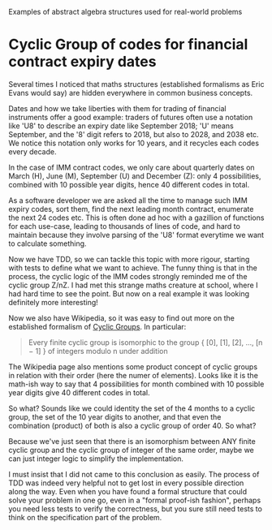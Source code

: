 Examples of abstract algebra structures used for real-world problems


Cyclic Group of codes for financial contract expiry dates
=========================================================

Several times I noticed that maths structures (established formalisms as Eric Evans would say) are hidden everywhere in common business concepts. 

Dates and how we take liberties with them for trading of financial instruments offer a good example: traders of futures often use a notation like 'U8' to describe an expiry date like September 2018; 'U' means September, and the '8' digit refers to 2018, but also to 2028, and 2038 etc. We notice this notation only works for 10 years, and it recycles each codes every decade. 

In the case of IMM contract codes, we only care about quarterly dates on March (H), June (M), September (U) and December (Z): only 4 possibilities, combined with 10 possible year digits, hence 40 different codes in total.

As a software developer we are asked all the time to manage such IMM expiry codes, sort them, find the next leading month contract, enumerate the next 24 codes etc. This is often done ad hoc with a gazillion of functions for each use-case, leading to thousands of lines of code, and hard to maintain because they involve parsing of the 'U8' format everytime we want to calculate something.

Now we have TDD, so we can tackle this topic with more rigour, starting with tests to define what we want to achieve. The funny thing is that in the process, the cyclic logic of the IMM codes strongly reminded me of the cyclic group Z/nZ. I had met this strange maths creature at school, where I had hard time to see the point. But now on a real example it was looking definitely more interesting!

Now we also have Wikipedia, so it was easy to find out more on the established formalism of [Cyclic Groups](http://en.wikipedia.org/wiki/Cyclic_group "Cyclic Groups"). In particular:

> Every finite cyclic group is isomorphic to the group { [0], [1], [2], ..., [n − 1] } of integers modulo n under addition

The Wikipedia page also mentions some product concept of cyclic groups in relation with their order (here the numer of elements). Looks like it is the math-ish way to say that 4 possibilities for month combined with 10 possible year digits give 40 different codes in total.

So what? Sounds like we could identity the set of the 4 months to a cyclic group, the set of the 10 year digits to another, and that even the combination (product) of both is also a cyclic group of order 40. So what?

Because we've just seen that there is an isomorphism between ANY finite cyclic group and the cyclic group of integer of the same order, maybe we can just integer logic to simplify the implementation.

I must insist that I did not came to this conclusion as easily. The process of TDD was indeed very helpful not to get lost in every possible direction along the way. Even when you have found a formal structure that could solve your problem in one go, even in a "formal proof-ish fashion", perhaps you need less tests to verify the correctness, but you sure still need tests to think on the specification part of the problem. 







